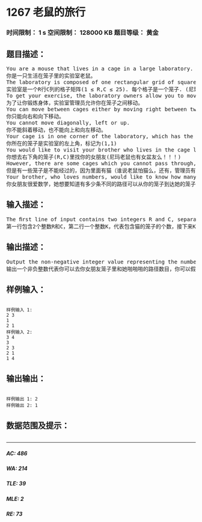 # 1267 老鼠的旅行   
### 时间限制： 1 s     空间限制： 128000 KB     题目等级： 黄金  
## 题目描述：  

<pre>
You are a mouse that lives in a cage in a large laboratory.
你是一只生活在笼子里的实验室老鼠。
The laboratory is composed of one rectangular grid of square cages, with a total of R rows and C columns of cages (1 ≤ R,C ≤ 25).
实验室是一个R行C列的格子矩阵(1 ≤ R,C ≤ 25). 每个格子是一个笼子. (尼玛还要我活么……)
To get your exercise, the laboratory owners allow you to move between cages.
为了让你锻炼身体，实验室管理员允许你在笼子之间移动。
You can move between cages either by moving right between two adjacent cages in the same row, or by moving down between two adjacent cages in the same column.
你只能向右和向下移动。
You cannot move diagonally, left or up.
你不能斜着移动，也不能向上和向左移动。
Your cage is in one corner of the laboratory, which has the label (1,1) (to indicate top-most row, left-most column).
你所在的笼子是实验室的左上角，标记为(1,1)
You would like to visit your brother who lives in the cage labelled (R,C) (bottom-most row, right-most column), which is in the other corner diagonally.
你想去右下角的笼子(R,C)里找你的女朋友(尼玛老鼠也有女盆友么！！！)
However, there are some cages which you cannot pass through, since they contain cats.
但是有一些笼子是不能经过的，因为里面有猫（谁说老鼠怕猫么，还有，管理员有毛病么……）
Your brother, who loves numbers, would like to know how many different paths there are between your cage and his that do not pass through any cat cage. Write a program to compute this number of cat-free paths.
你女朋友很爱数学，她想要知道有多少条不同的路径可以从你的笼子到达她的笼子。写一个程序来计算吧。（这样的女朋友不要也罢……）
</pre>
  
  
## 输入描述：  

<pre>
The ﬁrst line of input contains two integers R and C, separated by one space representing the number of rows and columns (respectively). On the second line of input is the integer K, the number of cages that contain cats. The next K lines each contain the row and column positions (in that order) for a cage that contains a cat. None of the K cat cages are repeated, and all cages are valid positions. Note also that (1,1) and (R,C) will not be cat cages.
第一行包含2个整数R和C，第二行一个整数K，代表包含猫的笼子的个数，接下来K行包含K个不同的位置信息，代表K个包含猫的笼子的位置信息，注意(1,1)和(R,C)这两个位置是不会有猫的， 否则出题者就没法活了……
</pre>
  
  
## 输出描述：  

<pre>
Output the non-negative integer value representing the number of paths between your cage at position (1,1) and your brother’s cage at position (R,C). You can assume the output will be strictly less than 1 000 000 000.
输出一个非负整数代表你可以去你女朋友笼子里和她啪啪啪的路径数目，你可以假设这个输出会严格小于1,000,000,000。
</pre>
  
  
## 样例输入：  

<pre><code>
样例输入 1:
2 3
1
2 1
样例输入 2:
3 4
3
2 3
2 1
1 4
</code></pre>
  
  
## 输出输出：  

<pre><code>
样例输出 1: 2
样例输出 2: 1
</code></pre>
  
  
## 数据范围及提示：  

<pre>
</pre>
  
  
***  

##### AC: 486  
##### WA: 214  
##### TLE: 39  
##### MLE: 2  
##### RE: 73  
